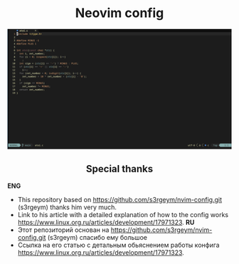 
<div align="center">
    <h1>Neovim config</h1>
    <img class="screenshot" src="./screenshots/introduce.png"</img>
    <h2>Special thanks</h2>
</div>

**ENG**
- This repository based on https://github.com/s3rgeym/nvim-config.git (s3rgeym) thanks him very much.
- Link to his article with a detailed explanation of how to the config works https://www.linux.org.ru/articles/development/17971323.
**RU**
- Этот репозиторий основан на https://github.com/s3rgeym/nvim-config.git (s3rgeym) спасибо ему большое
- Ссылка на его статью с детальным обьяснением работы конфига https://www.linux.org.ru/articles/development/17971323.
